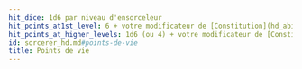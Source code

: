 ```yaml
---
hit_dice: 1d6 par niveau d'ensorceleur
hit_points_at1st_level: 6 + votre modificateur de [Constitution](hd_abilities_constitution.md)
hit_points_at_higher_levels: 1d6 (ou 4) + votre modificateur de [Constitution](hd_abilities_constitution.md) par niveau d'ensorceleur après le niveau 1
id: sorcerer_hd.md#points-de-vie
title: Points de vie
---
```



